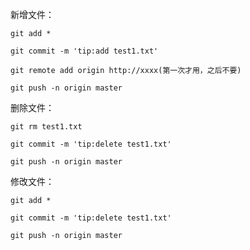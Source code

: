 新增文件：

	git add *
	
	git commit -m 'tip:add test1.txt'
	
	git remote add origin http://xxxx(第一次才用，之后不要)
	
	git push -n origin master
	
删除文件：

	git rm test1.txt
	
	git commit -m 'tip:delete test1.txt'
	
	git push -n origin master	
	
修改文件：

	git add *
	
	git commit -m 'tip:delete test1.txt'
	
	git push -n origin master	
